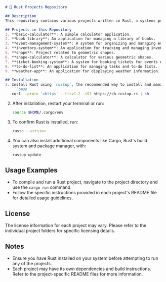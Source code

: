 ```markdown
# 🦀 Rust Projects Repository

## Description
This repository contains various projects written in Rust, a systems programming language known for its high performance, memory safety, and concurrency features.

## Projects in this Repository
1. **basic-calculator**: A simple calculator application.
2. **book-library**: An application for managing a library of books.
3. **event-management-system**: A system for organizing and managing events.
4. **inventory-system**: An application for tracking and managing inventory.
5. **shape**: Project related to geometric shapes.
6. **shape-calculator**: A calculator for various geometric shapes.
7. **ticket-booking-system**: A system for booking tickets for events or transportation.
8. **to-do-list**: An application for managing tasks and to-do lists.
9. **weather-app**: An application for displaying weather information.

## Installation
1. Install Rust using `rustup`, the recommended way to install and manage Rust versions. Open your terminal and run the following command:
   ```bash
   curl --proto '=https' --tlsv1.2 -sSf https://sh.rustup.rs | sh
   ```
2. After installation, restart your terminal or run:
   ```bash
   source $HOME/.cargo/env
   ```
3. To confirm Rust is installed, run:
   ```bash
   rustc --version
   ```
4. You can also install additional components like Cargo, Rust's build system and package manager, with:
   ```bash
   rustup update

## Usage Examples
- To compile and run a Rust project, navigate to the project directory and use the `cargo run` command.
- Follow the specific instructions provided in each project's README file for detailed usage guidelines.

## License
The license information for each project may vary. Please refer to the individual project folders for specific licensing details.

## Notes
- Ensure you have Rust installed on your system before attempting to run any of the projects.
- Each project may have its own dependencies and build instructions. Refer to the project-specific README files for more information.
```